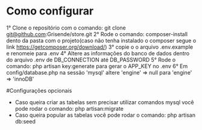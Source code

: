# Como configurar

1° Clone o repositório com o comando: git clone git@github.com:Grisende/store.git
2° Rode o comando: composer-install dento da pasta com o projeto(caso não tenha instalado o composer segue o link https://getcomposer.org/download/)
3° copie o o arquivo .env.example e renomeie para .env
4° Altere as informações do banco de dados dentro do arquivo .env de DB_CONNECTION até DB_PASSWORD
5° Rode o comando: php artisan key:generate para gerar o APP_KEY no .env
6° Em config/database.php na sessão 'mysql' altere 'engine' => null para 'engine' => 'innoDB'

#Configurações opcionais
- Caso queira criar as tabelas sem precisar utilizar comandos mysql você pode rodar o comando: php artisan:migrate
- Caso queira popular as tabelas você pode rodar o comando: php artisan db:seed
